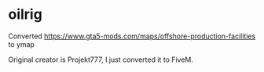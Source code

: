 # oilrig

Converted https://www.gta5-mods.com/maps/offshore-production-facilities to ymap

Original creator is Projekt777, I just converted it to FiveM.